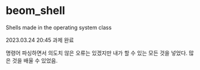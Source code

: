 # beom_shell
Shells made in the operating system class


2023.03.24 20:45 과제 완료

명령어 파싱하면서 의도치 않은 오류는 있겠지만 내가 할 수 있는 모든 것을 넣었다. 많은 것을 배울 수 있었음.
